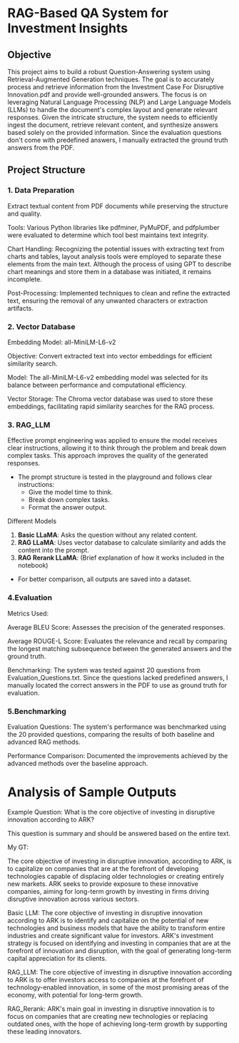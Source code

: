 # RAG-Based QA System for Investment Insights

## Objective
This project aims to build a robust Question-Answering system using Retrieval-Augmented Generation techniques. The goal is to accurately process and retrieve information from the Investment Case For Disruptive Innovation.pdf and provide well-grounded answers. The focus is on leveraging Natural Language Processing (NLP) and Large Language Models (LLMs) to handle the document's complex layout and generate relevant responses. Given the intricate structure, the system needs to efficiently ingest the document, retrieve relevant content, and synthesize answers based solely on the provided information. Since the evaluation questions don't come with predefined answers, I manually extracted the ground truth answers from the PDF.


## Project Structure

### 1. Data Preparation


Extract textual content from PDF documents while preserving the structure and quality.

Tools: Various Python libraries like pdfminer, PyMuPDF, and pdfplumber were evaluated to determine which tool best maintains text integrity.

Chart Handling: Recognizing the potential issues with extracting text from charts and tables, layout analysis tools were employed to separate these elements from the main text. Although the process of using GPT to describe chart meanings and store them in a database was initiated, it remains incomplete.

Post-Processing: Implemented techniques to clean and refine the extracted text, ensuring the removal of any unwanted characters or extraction artifacts.


### 2. Vector Database
   
Embedding Model: all-MiniLM-L6-v2

Objective: Convert extracted text into vector embeddings for efficient similarity search.

Model: The all-MiniLM-L6-v2 embedding model was selected for its balance between performance and computational efficiency.

Vector Storage: The Chroma vector database was used to store these embeddings, facilitating rapid similarity searches for the RAG process.



### 3. RAG_LLM

Effective prompt engineering was applied to ensure the model receives clear instructions, allowing it to think through the problem and break down complex tasks. This approach improves the quality of the generated responses.

- The prompt structure is tested in the playground and follows clear instructions:
  - Give the model time to think.
  - Break down complex tasks.
  - Format the answer output.

Different Models


1. **Basic LLaMA**: Asks the question without any related content.
2. **RAG LLaMA**: Uses vector database to calculate similarity and adds the content into the prompt.
3. **RAG Rerank LLaMA**: (Brief explanation of how it works included in the notebook)

- For better comparison, all outputs are saved into a dataset.

### 4.Evaluation


Metrics Used:


Average BLEU Score: Assesses the precision of the generated responses.

Average ROUGE-L Score: Evaluates the relevance and recall by comparing the longest matching subsequence between the generated answers and the ground truth.

Benchmarking: The system was tested against 20 questions from Evaluation_Questions.txt. Since the questions lacked predefined answers, I manually located the correct answers in the PDF to use as ground truth for evaluation.



### 5.Benchmarking

Evaluation Questions: The system's performance was benchmarked using the 20 provided questions, comparing the results of both baseline and advanced RAG methods.

Performance Comparison: Documented the improvements achieved by the advanced methods over the baseline approach.



# Analysis of Sample Outputs

Example
Question: What is the core objective of investing in disruptive innovation according to ARK?

This question is summary and should be answered based on the entire text.

My GT:

The core objective of investing in disruptive innovation, according to ARK, is to capitalize on companies that are at the forefront of developing technologies capable of displacing older technologies or creating entirely new markets. ARK seeks to provide exposure to these innovative companies, aiming for long-term growth by investing in firms driving disruptive innovation across various sectors.

Basic LLM:
The core objective of investing in disruptive innovation according to ARK is to identify and capitalize on the potential of new technologies and business models that have the ability to transform entire industries and create significant value for investors. ARK's investment strategy is focused on identifying and investing in companies that are at the forefront of innovation and disruption, with the goal of generating long-term capital appreciation for its clients.

RAG_LLM:
The core objective of investing in disruptive innovation according to ARK is to offer investors access to companies at the forefront of technology-enabled innovation, in some of the most promising areas of the economy, with potential for long-term growth.

RAG_Rerank:
ARK's main goal in investing in disruptive innovation is to focus on companies that are creating new technologies or replacing outdated ones, with the hope of achieving long-term growth by supporting these leading innovators.








